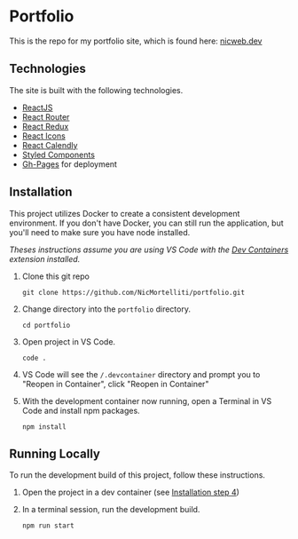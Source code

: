 # Portfolio

This is the repo for my portfolio site, which is found here: [nicweb.dev](https://nicweb.dev)

## Technologies

The site is built with the following technologies.

- [ReactJS](https://react.dev/)
- [React Router](https://reactrouter.com/en/main)
- [React Redux](https://react-redux.js.org/)
- [React Icons](https://react-icons.github.io/react-icons/)
- [React Calendly](https://github.com/tcampb/react-calendly)
- [Styled Components](https://styled-components.com/)
- [Gh-Pages](https://pages.github.com/) for deployment

## Installation

This project utilizes Docker to create a consistent development environment. If you don't have Docker, you can still run the application, but you'll need to make sure you have node installed.

_Theses instructions assume you are using VS Code with the [Dev Containers](https://marketplace.visualstudio.com/items?itemName=ms-vscode-remote.remote-containers) extension installed._

1. Clone this git repo

   `git clone https://github.com/NicMortelliti/portfolio.git`

1. Change directory into the `portfolio` directory.

   `cd portfolio`

1. Open project in VS Code.

   `code .`

1. VS Code will see the `/.devcontainer` directory and prompt you to "Reopen in Container", click "Reopen in Container"

1. With the development container now running, open a Terminal in VS Code and install npm packages.

   `npm install`

## Running Locally

To run the development build of this project, follow these instructions.

1. Open the project in a dev container (see [Installation step 4](#installation))

1. In a terminal session, run the development build.

   `npm run start`
